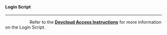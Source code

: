 #### Login Script

----

&nbsp;&nbsp;&nbsp;&nbsp;&nbsp;&nbsp;&nbsp;&nbsp;&nbsp;&nbsp;&nbsp;&nbsp;&nbsp;&nbsp;&nbsp;&nbsp;&nbsp;&nbsp;&nbsp;&nbsp;Refer to the [**Devcloud Access Instructions**](https://github.com/intel/FPGA-Devcloud/tree/feature/main/Devcloud_Access_Instructions#52-login-script) for more information on the Login Script.